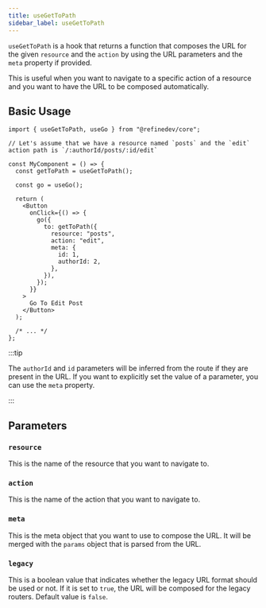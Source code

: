 ```yaml
---
title: useGetToPath
sidebar_label: useGetToPath
---
```


`useGetToPath` is a hook that returns a function that composes the URL for the given `resource` and the `action` by using the URL parameters and the `meta` property if provided.

This is useful when you want to navigate to a specific action of a resource and you want to have the URL to be composed automatically.

## Basic Usage

```tsx
import { useGetToPath, useGo } from "@refinedev/core";

// Let's assume that we have a resource named `posts` and the `edit` action path is `/:authorId/posts/:id/edit`

const MyComponent = () => {
  const getToPath = useGetToPath();

  const go = useGo();

  return (
    <Button
      onClick={() => {
        go({
          to: getToPath({
            resource: "posts",
            action: "edit",
            meta: {
              id: 1,
              authorId: 2,
            },
          }),
        });
      }}
    >
      Go To Edit Post
    </Button>
  );

  /* ... */
};
```

:::tip

The `authorId` and `id` parameters will be inferred from the route if they are present in the URL. If you want to explicitly set the value of a parameter, you can use the `meta` property.

:::

## Parameters

### `resource`

This is the name of the resource that you want to navigate to.

### `action`

This is the name of the action that you want to navigate to.

### `meta`

This is the meta object that you want to use to compose the URL. It will be merged with the `params` object that is parsed from the URL.

### `legacy`

This is a boolean value that indicates whether the legacy URL format should be used or not. If it is set to `true`, the URL will be composed for the legacy routers. Default value is `false`.
